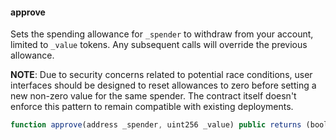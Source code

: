 #### approve

Sets the spending allowance for `_spender` to withdraw from your account, limited to `_value` tokens. Any subsequent calls will override the previous allowance.

**NOTE**: Due to security concerns related to potential race conditions, user interfaces should be designed to reset allowances to zero before setting a new non-zero value for the same spender. The contract itself doesn't enforce this pattern to remain compatible with existing deployments.

``` js
function approve(address _spender, uint256 _value) public returns (bool success)
``` 